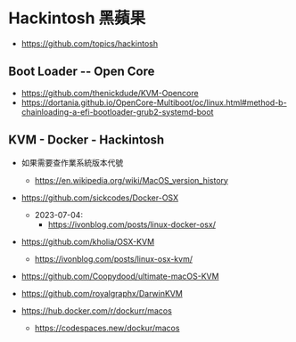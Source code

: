 # Hackintosh 黑蘋果

- https://github.com/topics/hackintosh

## Boot Loader -- Open Core

- https://github.com/thenickdude/KVM-Opencore
- https://dortania.github.io/OpenCore-Multiboot/oc/linux.html#method-b-chainloading-a-efi-bootloader-grub2-systemd-boot

## KVM - Docker - Hackintosh 

- 如果需要查作業系統版本代號
  - https://en.wikipedia.org/wiki/MacOS_version_history

- https://github.com/sickcodes/Docker-OSX
  - 2023-07-04:
    - https://ivonblog.com/posts/linux-docker-osx/
- https://github.com/kholia/OSX-KVM
  - https://ivonblog.com/posts/linux-osx-kvm/
- https://github.com/Coopydood/ultimate-macOS-KVM
- https://github.com/royalgraphx/DarwinKVM
- https://hub.docker.com/r/dockurr/macos
  - https://codespaces.new/dockur/macos